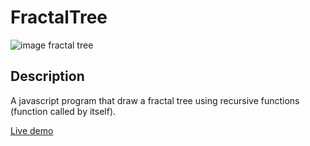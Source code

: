 # FractalTree

![image fractal tree](http://corentin-thomasset.fr/public/img1.PNG "Image fractal tree")

## Description
A javascript program that draw a fractal tree using recursive functions (function called by itself).

[Live demo](http://divers.corentin-thomasset.fr/fractal-tree/index.html)
